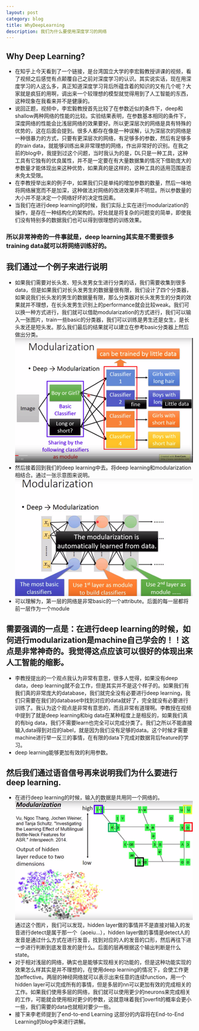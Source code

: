 ```yaml
---
layout: post
category: blog
title: WhyDeepLearning
description: 我们为什么要使用深度学习的网络
---
```


## Why Deep Learning?
- 在知乎上今天看到了一个链接，是台湾国立大学的李宏毅教授讲课的视频，看了视频之后感觉有点颠覆自己之前对深度学习的认识。其实说实话，现在用深度学习的人这么多，真正知道深度学习背后所蕴含着的知识的又有几个呢？大家就是疯狂的用啊，调出来一个较理想的模型就觉得用到了人工智能的东西，这种现象在我看来并不是健康的。
- 说回正题，视频中，李宏毅教授首先比较了在参数近似的条件下，deep和shallow两种网络的性能的比较。实验结果表明，在参数基本相同的条件下，深度网络的性能会比浅层网络的效果要好。所以更深层次的网络是具有特殊的优势的，这在后面会提到。很多人都存在像是一种误解，认为深层次的网络是一种很暴力的方式，只要有更深层次的网络，有足够多的参数，然后有足够多的train data，就能够训练出来非常理想的网络，作出非常好的识别。在我之前的blog中，我提到过这个问题，当时我认为的是，DL只是一种工具，这种工具有它独有的优良属性，并不是一定要在有大量数据集的情况下借助庞大的参数量才能体现出来这种优势，如果真的是这样的，这种工具的适用范围是否未免太受限。
- 在李教授举出来的例子中，如果我们只是单纯的增加参数的数量，然后一味地将网络展宽而不是加深，这种做法对网络的改进效果并不明显。所以参数量的大小并不是决定一个网络好坏的决定性因素。
- 当我们在进行deep learning的时候，我们实际上实在进行modularization的操作，是存在一种结构化的架构的。好处就是将复杂的问题变的简单，即使我们没有特别多的数据我们也可以得到很理想的训练效果。
### 所以非常神奇的一件事就是，deep learning其实是不需要很多training data就可以将网络训练好的。 
## 我们通过一个例子来进行说明
- 如果我们需要对长头发、短头发男女生进行分类的话，我们需要收集到很多data，但是如果我们对长头发男生的数据量很有限，我们设计了四个分类器，如果说我们长头发的男生的数据量有限，那么分类器对长头发男生的分类的效果就并不理想，在长头发男生识别上的performance就会比较weak。我们可以换一种方式进行，我们就可以借助modularization的方式进行，我们可以输入一张图片，train一些basic的分类器，我们可以训练是男生还是女生，是长头发还是短头发。那么我们最后的结果就可以建立在参考basic分类器上然后做出分类。
![](/downloads/end-to-end.png)
- 然后接着回到我们的deep learning中去。将deep learning和modularization相结合。通过一张示意图来说明。
![](/downloads/modularization1.png)
- 可以理解为，第一层的网络是非常basic的一个attribute。后面的每一层都将前一层作为一个module
## 需要强调的一点是：在进行deep learning的时候，如何进行modularization是machine自己学会的！！这点是非常神奇的。我觉得这点应该可以很好的体现出来人工智能的缩影。
- 李教授提出的一个观点我认为非常有意思，很多人觉得，如果没有deep data，deep learning就不会工作，但是其实并不是这个样子的。如果我们有我们真的非常庞大的database，我们就完全没有必要进行deep learning，我们只需要在我们的database中找到对应的data就好了，完全就没有必要进行训练了。我认为这个观点是非常有意思的，而且非常有道理啊。李教授在视频中提到了就是deep learning和big data在某种程度上是相反的，如果我们真的有big data，我们不需要learn也完全可以完成分类了。我们之所以不能直接输入data得到对应的label，就是因为我们没有足够的data。这个时候才需要machine进行举一反三的事情，在有限的data下完成对数据背后feature的学习。
- deep learning能够更加有效的利用参数。

## 然后我们通过语音信号再来说明我们为什么要进行deep learning.
- 在进行deep learning的时候，输入的数据是共用同一个网络的。
![](/downloads/hidden_layer.png)
通过这个图片，我们可以发现，hidden layer做的事情并不是直接对输入的发音进行detect是属于那一个（aoeiu...），hidden layer做的事情是detect人的发音是通过什么方式在进行发音，找到对应的人的发音的口形，然后再往下进一步进行判断到底发音发的是什么。后面的层再根据这个输出判断是什么state。
- 对于相对浅层的网络，确实也是能够实现相关的功能的，但是这种功能实现的效果怎么样其实是并不理想的，在使用deep learning的情况下，会使工作更加effective。两层的神经网络就可以表示出来任意的连续function，用一个hidden layer可以完成所有的事情，但是多层的nn可以更加有效的完成相关的工作。如果我们使用多层的网络，我们就可以使用更少的neurons来完成相关的工作，可能就会使用相对更少的参数，这就意味着我们overfit的概率会更小一些，我们需要的data也就相对要少一些。
- 接下来李老师提到了end-to-end Learning 这部分的内容将在End-to-End Learning的blog中来进行讲解。

